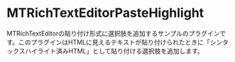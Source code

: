 # MTRichTextEditorPasteHighlight

MTRichTextEditorの貼り付け形式に選択肢を追加するサンプルのプラグインです。このプラグインはHTMLに見えるテキストが貼り付けられたときに「シンタックスハイライト済みHTML」として貼り付ける選択肢を追加します。
